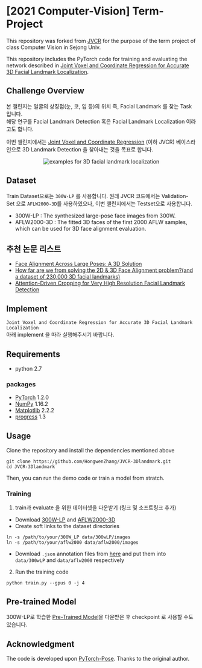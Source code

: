 # [2021 Computer-Vision] Term-Project

This repository was forked from [JVCR](https://github.com/HongwenZhang/JVCR-3Dlandmark) for the purpose of the term project of class Computer Vision in Sejong Univ.

This repository includes the PyTorch code for training and evaluating the network described in [Joint Voxel and Coordinate Regression for Accurate 3D Facial Landmark Localization](https://arxiv.org/abs/1801.09242).

## Challenge Overview

본 챌린지는 얼굴의 상징점(눈, 코, 입 등)의 위치 즉, Facial Landmark 를 찾는 Task 입니다.   
해당 연구를 Facial Landmark Detection 혹은 Facial Landmark Localization 이라고도 합니다.

이번 챌린지에서는 [Joint Voxel and Coordinate Regression](https://arxiv.org/pdf/1801.09242.pdf) (이하 JVCR) 베이스라인으로 3D Landmark Detection 을 찾아내는 것을 목표로 합니다.

<p align='center'>
<img src='imgs/aflwDemo.gif' title='examples for 3D facial landmark localization' style='max-width:600px'></img>
</p>

## Dataset

Train Dataset으로는 `300W-LP` 를 사용합니다.
원래 JVCR 코드에서는 Validation-Set 으로 `AFLW2000-3D`를 사용하였으나, 이번 챌린지에서는 Testset으로 사용합니다.

- 300W-LP : The synthesized large-pose face images from 300W.
- AFLW2000-3D : The fitted 3D faces of the first 2000 AFLW samples, which can be used for 3D face alignment evaluation.

## 추천 논문 리스트
- [Face Alignment Across Large Poses: A 3D Solution](https://openaccess.thecvf.com/content_cvpr_2016/papers/Zhu_Face_Alignment_Across_CVPR_2016_paper.pdf) 
- [How far are we from solving the 2D & 3D Face Alignment problem?(and a dataset of 230,000 3D facial landmarks)](https://openaccess.thecvf.com/content_ICCV_2017/papers/Bulat_How_Far_Are_ICCV_2017_paper.pdf)
- [Attention-Driven Cropping for Very High Resolution Facial Landmark Detection](https://openaccess.thecvf.com/content_CVPR_2020/papers/Chandran_Attention-Driven_Cropping_for_Very_High_Resolution_Facial_Landmark_Detection_CVPR_2020_paper.pdf)

## Implement
`Joint Voxel and Coordinate Regression for Accurate 3D Facial Landmark Localization`   
아래 implement 을 따라 실행해주시기 바랍니다.

## Requirements

- python 2.7

### packages

- [PyTorch](https://www.pytorch.org) 1.2.0
- [NumPy](http://www.numpy.org) 1.16.2
- [Matplotlib](https://matplotlib.org) 2.2.2
- [progress](https://anaconda.org/conda-forge/progress) 1.3

## Usage

Clone the repository and install the dependencies mentioned above
```
git clone https://github.com/HongwenZhang/JVCR-3Dlandmark.git
cd JVCR-3Dlandmark
```
Then, you can run the demo code or train a model from stratch.


### Training

1. train과 evaluate 을 위한 데이터셋을 다운받기 (링크 및 소프트링크 추가)
- Download [300W-LP](http://www.cbsr.ia.ac.cn/users/xiangyuzhu/projects/3DDFA/main.htm) and [AFLW2000-3D](http://www.cbsr.ia.ac.cn/users/xiangyuzhu/projects/3DDFA/main.htm)
- Create soft links to the dataset directories
```
ln -s /path/to/your/300W_LP data/300wLP/images
ln -s /path/to/your/aflw2000 data/aflw2000/images
```
- Download `.json` annotation files from [here](https://drive.google.com/drive/folders/16cj4x1v1jbqikB4KS8ndnuP49coqwt1c) and put them into `data/300wLP` and `data/aflw2000` respectively
2. Run the training code
```
python train.py --gpus 0 -j 4
```

## Pre-trained Model

300W-LP로 학습한 [Pre-Trained Model](https://drive.google.com/drive/folders/1wT3efHjqUfTMHj8qAjkPn8m9qS614Lxu)을 다운받은 후 checkpoint 로 사용할 수도 있습니다.


## Acknowledgment

The code is developed upon [PyTorch-Pose](https://github.com/bearpaw/pytorch-pose). Thanks to the original author.
